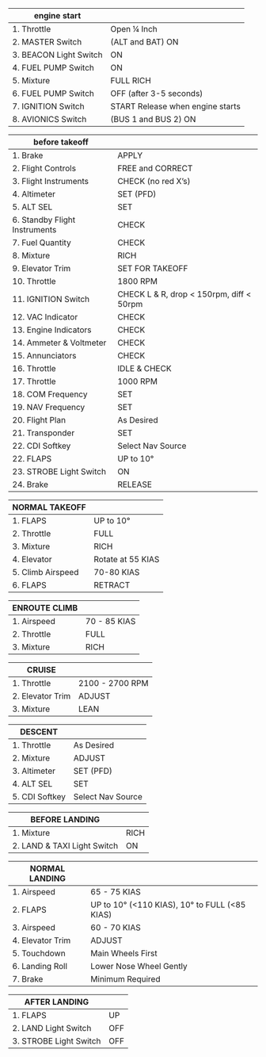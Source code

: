 | engine start | |
|--|--|
| 1. Throttle | Open ¼ Inch |
| 2. MASTER Switch | (ALT and BAT) ON |
| 3. BEACON Light Switch | ON |
| 4. FUEL PUMP Switch | ON |
| 5. Mixture | FULL RICH |
| 6. FUEL PUMP Switch | OFF (after 3-5 seconds) |
| 7. IGNITION Switch | START Release when engine starts |
| 8. AVIONICS Switch | (BUS 1 and BUS 2) ON |

| before takeoff | |
|--|--|
| 1. Brake | APPLY |
| 2. Flight Controls | FREE and CORRECT |
| 3. Flight Instruments | CHECK (no red X’s) |
| 4. Altimeter | SET (PFD) |
| 5. ALT SEL | SET |
| 6. Standby Flight Instruments | CHECK |
| 7. Fuel Quantity | CHECK |
| 8. Mixture | RICH |
| 9. Elevator Trim | SET FOR TAKEOFF |
| 10. Throttle | 1800 RPM |
| 11. IGNITION Switch | CHECK L & R, drop < 150rpm, diff < 50rpm |
| 12. VAC Indicator | CHECK |
| 13. Engine Indicators | CHECK |
| 14. Ammeter & Voltmeter | CHECK |
| 15. Annunciators | CHECK |
| 16. Throttle | IDLE & CHECK |
| 17. Throttle | 1000 RPM |
| 18. COM Frequency | SET |
| 19. NAV Frequency | SET |
| 20. Flight Plan | As Desired |
| 21. Transponder | SET |
| 22. CDI Softkey | Select Nav Source |
| 22. FLAPS | UP to 10° |
| 23. STROBE Light Switch | ON |
| 24. Brake | RELEASE |

| NORMAL TAKEOFF | |
|--|--|
| 1. FLAPS | UP to 10° |
| 2. Throttle | FULL |
| 3. Mixture | RICH |
| 4. Elevator | Rotate at 55 KIAS |
| 5. Climb Airspeed | 70-80 KIAS |
| 6. FLAPS | RETRACT |

| ENROUTE CLIMB | |
|--|--|
| 1. Airspeed | 70 - 85 KIAS |
| 2. Throttle | FULL |
| 3. Mixture | RICH |

| CRUISE | |
|--|--|
| 1. Throttle | 2100 - 2700 RPM |
| 2. Elevator Trim | ADJUST |
| 3. Mixture | LEAN |

| DESCENT | |
|--|--|
| 1. Throttle | As Desired |
| 2. Mixture | ADJUST |
| 3. Altimeter | SET (PFD) |
| 4. ALT SEL | SET |
| 5. CDI Softkey | Select Nav Source |

| BEFORE LANDING | |
|--|--|
| 1. Mixture | RICH |
| 2. LAND & TAXI Light Switch | ON |

| NORMAL LANDING | |
|--|--|
| 1. Airspeed | 65 - 75 KIAS |
| 2. FLAPS | UP to 10° (<110 KIAS), 10° to FULL (<85 KIAS) |
| 3. Airspeed | 60 - 70 KIAS |
| 4. Elevator Trim | ADJUST |
| 5. Touchdown | Main Wheels First |
| 6. Landing Roll | Lower Nose Wheel Gently |
| 7. Brake | Minimum Required |

| AFTER LANDING | |
|--|--|
| 1. FLAPS | UP |
| 2. LAND Light Switch | OFF |
| 3. STROBE Light Switch | OFF |
